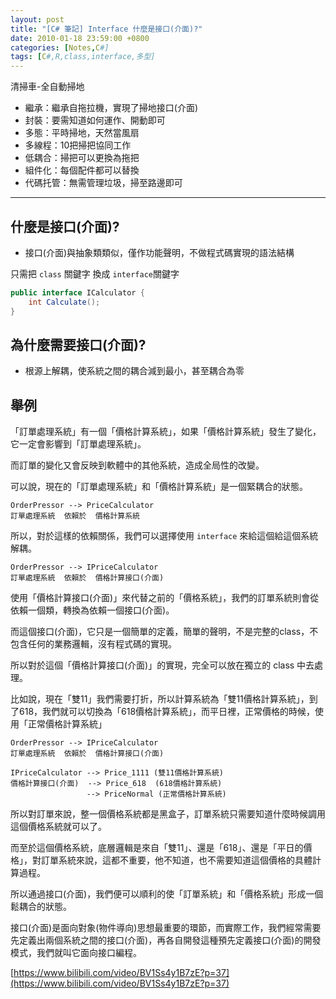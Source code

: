 ```yaml
---
layout: post
title: "[C# 筆記] Interface 什麼是接口(介面)?"
date: 2010-01-18 23:59:00 +0800
categories: [Notes,C#]
tags: [C#,R,class,interface,多型]
---
```


清掃車-全自動掃地
- 繼承：繼承自拖拉機，實現了掃地接口(介面)
- 封裝：要需知道如何運作、開動即可
- 多態：平時掃地，天然當風扇
- 多線程：10把掃把協同工作
- 低耦合：掃把可以更換為拖把
- 組件化：每個配件都可以替換
- 代碼托管：無需管理垃圾，掃至路邊即可

---

## 什麼是接口(介面)?
- 接口(介面)與抽象類類似，僅作功能聲明，不做程式碼實現的語法結構    

只需把 `class` 關鍵字 換成 `interface`關鍵字
```c#
public interface ICalculator {
    int Calculate();
}
```

## 為什麼需要接口(介面)?
- 根源上解耦，使系統之間的耦合減到最小，甚至耦合為零


## 舉例
「訂單處理系統」有一個「價格計算系統」，如果「價格計算系統」發生了變化，它一定會影響到「訂單處理系統」。        

而訂單的變化又會反映到軟體中的其他系統，造成全局性的改變。      

可以說，現在的「訂單處理系統」和「價格計算系統」是一個緊耦合的狀態。

```
OrderPressor --> PriceCalculator
訂單處理系統  依賴於  價格計算系統
```
所以，對於這樣的依賴關係，我們可以選擇使用 `interface` 來給這個給這個系統解耦。

```
OrderPressor --> IPriceCalculator
訂單處理系統  依賴於  價格計算接口(介面)
```
使用「價格計算接口(介面)」來代替之前的「價格系統」，我們的訂單系統則會從依賴一個類，轉換為依賴一個接口(介面)。      

而這個接口(介面)，它只是一個簡單的定義，簡單的聲明，不是完整的class，不包含任何的業務邏輯，沒有程式碼的實現。       

所以對於這個「價格計算接口(介面)」的實現，完全可以放在獨立的 class 中去處理。       

比如說，現在「雙11」我們需要打折，所以計算系統為「雙11價格計算系統」，到了618，我們就可以切換為「618價格計算系統」，而平日裡，正常價格的時候，使用「正常價格計算系統」

```
OrderPressor --> IPriceCalculator
訂單處理系統  依賴於  價格計算接口(介面)
```
```
IPriceCalculator --> Price_1111 (雙11價格計算系統)
價格計算接口(介面)  --> Price_618  (618價格計算系統)
                 --> PriceNormal (正常價格計算系統)
```

所以對訂單來說，整一個價格系統都是黑盒子，訂單系統只需要知道什麼時候調用這個價格系統就可以了。      

而至於這個價格系統，底層邏輯是來自「雙11」、還是「618」、還是「平日的價格」，對訂單系統來說，這都不重要，他不知道，也不需要知道這個價格的具體計算過程。     

所以通過接口(介面)，我們便可以順利的使「訂單系統」和「價格系統」形成一個鬆耦合的狀態。      

接口(介面)是面向對象(物件導向)思想最重要的環節，而實際工作，我們經常需要先定義出兩個系統之間的接口(介面)，再各自開發這種預先定義接口(介面)的開發模式，我們就叫它面向接口編程。

[https://www.bilibili.com/video/BV1Ss4y1B7zE?p=37](https://www.bilibili.com/video/BV1Ss4y1B7zE?p=37)
